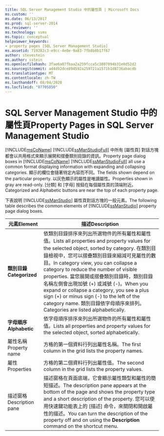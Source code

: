 ```yaml
---
title: SQL Server Management Studio 中的屬性頁 | Microsoft Docs
ms.custom: ''
ms.date: 06/13/2017
ms.prod: sql-server-2014
ms.reviewer: ''
ms.technology: ssms
ms.topic: conceptual
helpviewer_keywords:
- property pages [SQL Server Management Studio]
ms.assetid: 719282c3-e9cc-4e0e-9a83-7fb8b8b17f67
author: stevestein
ms.author: sstein
ms.openlocfilehash: 3fae6a07fbaa2a259fcca5c3807094b31e0d52d2
ms.sourcegitcommit: ad4d92dce894592a259721a1571b1d8736abacdb
ms.translationtype: MT
ms.contentlocale: zh-TW
ms.lasthandoff: 08/04/2020
ms.locfileid: "87705850"
---
```

# <a name="property-pages-in-sql-server-management-studio"></a><span data-ttu-id="217d0-102">SQL Server Management Studio 中的屬性頁</span><span class="sxs-lookup"><span data-stu-id="217d0-102">Property Pages in SQL Server Management Studio</span></span>
  <span data-ttu-id="217d0-103">[!INCLUDE[msCoName](../includes/msconame-md.md)] [!INCLUDE[ssManStudioFull](../includes/ssmanstudiofull-md.md)] 中所有 [屬性頁] 對話方塊都會以共用格式來顯示展開和摺疊類別目錄的資訊。</span><span class="sxs-lookup"><span data-stu-id="217d0-103">Property page dialog boxes in [!INCLUDE[msCoName](../includes/msconame-md.md)] [!INCLUDE[ssManStudioFull](../includes/ssmanstudiofull-md.md)] all use a common format displaying information with expanding and collapsing categories.</span></span> <span data-ttu-id="217d0-104">顯示的欄位會隨著特定內容而不同。</span><span class="sxs-lookup"><span data-stu-id="217d0-104">The fields shown depend on the particular property.</span></span> <span data-ttu-id="217d0-105">以灰色顯示的屬性是唯讀屬性。</span><span class="sxs-lookup"><span data-stu-id="217d0-105">Properties shown in gray are read-only.</span></span> <span data-ttu-id="217d0-106">[分類] 和 [字母] 按鈕在每個屬性頁的頂端附近。</span><span class="sxs-lookup"><span data-stu-id="217d0-106">Categorized and Alphabetic buttons are near the top of each property page.</span></span>  
  
 <span data-ttu-id="217d0-107">下表說明 [!INCLUDE[ssManStudio](../includes/ssmanstudio-md.md)] 屬性頁對話方塊的一般元素。</span><span class="sxs-lookup"><span data-stu-id="217d0-107">The following table describes the common elements of [!INCLUDE[ssManStudio](../includes/ssmanstudio-md.md)] property page dialog boxes.</span></span>  
  
|<span data-ttu-id="217d0-108">元素</span><span class="sxs-lookup"><span data-stu-id="217d0-108">Element</span></span>|<span data-ttu-id="217d0-109">描述</span><span class="sxs-lookup"><span data-stu-id="217d0-109">Description</span></span>|  
|-------------|-----------------|  
|<span data-ttu-id="217d0-110">**類別目錄**</span><span class="sxs-lookup"><span data-stu-id="217d0-110">**Categorized**</span></span>|<span data-ttu-id="217d0-111">依類別目錄排序來列出所選物件的所有屬性和屬性值。</span><span class="sxs-lookup"><span data-stu-id="217d0-111">Lists all properties and property values for the selected object, sorted by category.</span></span> <span data-ttu-id="217d0-112">在類別目錄檢視中，您可以摺疊類別目錄來縮減可見屬性的數目。</span><span class="sxs-lookup"><span data-stu-id="217d0-112">In category view, you can collapse a category to reduce the number of visible properties.</span></span> <span data-ttu-id="217d0-113">當您展開或摺疊類別目錄時，類別目錄名稱左側會出現加號 (+) 或減號 (-)。</span><span class="sxs-lookup"><span data-stu-id="217d0-113">When you expand or collapse a category, you see a plus sign (+) or minus sign (-) to the left of the category name.</span></span> <span data-ttu-id="217d0-114">類別目錄依字母順序來排列。</span><span class="sxs-lookup"><span data-stu-id="217d0-114">Categories are listed alphabetically.</span></span>|  
|<span data-ttu-id="217d0-115">**字母順序**</span><span class="sxs-lookup"><span data-stu-id="217d0-115">**Alphabetic**</span></span>|<span data-ttu-id="217d0-116">依字母順序排序來列出所選物件的所有屬性和屬性值。</span><span class="sxs-lookup"><span data-stu-id="217d0-116">Lists all properties and property values for the selected object, sorted alphabetically.</span></span>|  
|<span data-ttu-id="217d0-117">屬性名稱</span><span class="sxs-lookup"><span data-stu-id="217d0-117">Property name</span></span>|<span data-ttu-id="217d0-118">方格的第一個資料行列出屬性名稱。</span><span class="sxs-lookup"><span data-stu-id="217d0-118">The first column in the grid lists the property names.</span></span>|  
|<span data-ttu-id="217d0-119">屬性</span><span class="sxs-lookup"><span data-stu-id="217d0-119">Properties</span></span>|<span data-ttu-id="217d0-120">方格的第二個資料行列出屬性值。</span><span class="sxs-lookup"><span data-stu-id="217d0-120">The second column in the grid lists the property values.</span></span>|  
|<span data-ttu-id="217d0-121">描述窗格</span><span class="sxs-lookup"><span data-stu-id="217d0-121">Description pane</span></span>|<span data-ttu-id="217d0-122">描述窗格在頁面底端，它會顯示屬性類型和屬性的簡短描述。</span><span class="sxs-lookup"><span data-stu-id="217d0-122">The description pane appears at the bottom of the page and shows the property type and a short description of the property.</span></span> <span data-ttu-id="217d0-123">您可以使用快速鍵功能表上的 [描述]  命令，來關閉和開啟屬性的描述。</span><span class="sxs-lookup"><span data-stu-id="217d0-123">You can turn the description of the property off and on using the **Description** command on the shortcut menu.</span></span>|  
  
  
